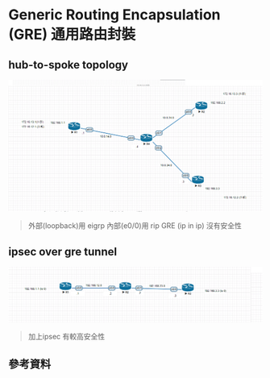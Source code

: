 # Generic Routing Encapsulation (GRE) 通用路由封裝


## hub-to-spoke topology
![](https://github.com/oxolll/Linux/blob/%E8%A8%88%E7%AE%97%E6%A9%9F%E7%B6%B2%E8%B7%AF/%E5%AF%A6%E4%BD%9C%E6%B8%AC%E8%A9%A6/tunnel.png)
>外部(loopback)用 eigrp 內部(e0/0)用 rip
>GRE (ip in ip) 沒有安全性

## ipsec over gre tunnel
![](https://github.com/oxolll/Linux/blob/%E8%A8%88%E7%AE%97%E6%A9%9F%E7%B6%B2%E8%B7%AF/%E5%AF%A6%E4%BD%9C%E6%B8%AC%E8%A9%A6/tunnel2.png)
> 加上ipsec 有較高安全性

## 參考資料
[](https://www.jannet.hk/zh-Hant/post/generic-routing-encapsulation-gre/)\
[](https://www.jannet.hk/zh-Hant/post/internet-protocol-security-ipsec/)